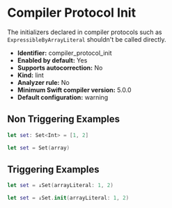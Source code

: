 # Compiler Protocol Init

The initializers declared in compiler protocols such as `ExpressibleByArrayLiteral` shouldn't be called directly.

* **Identifier:** compiler_protocol_init
* **Enabled by default:** Yes
* **Supports autocorrection:** No
* **Kind:** lint
* **Analyzer rule:** No
* **Minimum Swift compiler version:** 5.0.0
* **Default configuration:** warning

## Non Triggering Examples

```swift
let set: Set<Int> = [1, 2]

```

```swift
let set = Set(array)

```

## Triggering Examples

```swift
let set = ↓Set(arrayLiteral: 1, 2)

```

```swift
let set = ↓Set.init(arrayLiteral: 1, 2)

```